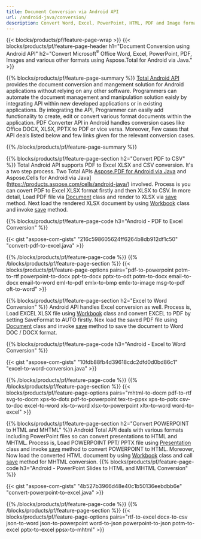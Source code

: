 ```yaml
---
title: Document Conversion via Android API 
url: /android-java/conversion/
description: Convert Word, Excel, PowerPoint, HTML, PDF and Image formats using Android conversion API. Android convert Office docx, xlsx, pptx to PDF. 
---
```


{{< blocks/products/pf/feature-page-wrap >}}
{{< blocks/products/pf/feature-page-header h1="Document Conversion using Android API" h2="Convert Microsoft<sup>&reg;</sup> Office Word, Excel, PowerPoint, PDF, Images and various other formats using Aspose.Total for Android via Java." >}}

{{% blocks/products/pf/feature-page-summary %}}
[Total Android API](https://products.aspose.com/total/android-java/) provides the document conversion and mangement solution for Android applications without relying on any other software. Programmers can automate the document management and manipulation solution eaisly by integrating API within new developed applications or in existing applications. By integrating the API, Programmer can easily add functionality to create, edit or convert various format documents within the application. PDF Converter API in Android handles conversion cases like Office DOCX, XLSX, PPTX to PDF or vice versa. Moreover, Few cases that API deals listed below and few links given for the relevant conversion cases. 

{{% /blocks/products/pf/feature-page-summary  %}}

{{% blocks/products/pf/feature-page-section  h2="Convert PDF to CSV" %}}
Total Android API supports PDF to Excel XLSX and CSV conversion. It's a two step process. Two Total APIs [Aspose.PDF for Android via Java](https://products.aspose.com/pdf/android-java/) and Aspose.Cells for Android via Java](https://products.aspose.com/cells/android-java/) involved. Process is you can covert PDF to Excel XLSX format firstly and then XLSX to CSV. In more detail, Load PDF file via [Document](https://reference.aspose.com/pdf/java/com.aspose.pdf/Document) class and render to XLSX via [save](https://reference.aspose.com/pdf/java/com.aspose.pdf/Document#save-java.lang.String-com.aspose.pdf.SaveOptions-) method. Next load the rendered XLSX document by using [Workbook](https://reference.aspose.com/cells/java/com.aspose.cells/Workbook) class and invoke [save](https://reference.aspose.com/cells/java/com.aspose.cells/workbook#save(java.lang.String,%20com.aspose.cells.SaveOptions)) method.

{{% blocks/products/pf/feature-page-code h3="Android - PDF to Excel Conversion" %}}

{{< gist "aspose-com-gists" "216c598605624ff6264b8db912df1c50" "convert-pdf-to-excel.java" >}}

{{% /blocks/products/pf/feature-page-code  %}}
{{% /blocks/products/pf/feature-page-section %}}
{{< blocks/products/pf/feature-page-options pairs="pdf-to-powerpoint potm-to-rtf powerpoint-to-docx ppt-to-docx pptx-to-odt potm-to-docx email-to-docx email-to-word eml-to-pdf emlx-to-bmp emlx-to-image msg-to-pdf oft-to-word" >}}


{{% blocks/products/pf/feature-page-section  h2="Excel to Word Conversion" %}}
Android API handles Excel conversion as well. Process is, Load EXCEL XLSX file using [Workbook](https://reference.aspose.com/cells/java/com.aspose.cells/Workbook) class and convert EXCEL to PDF by setting SaveFormat to AUTO firstly. Nex load the saved PDF file using [Document](https://reference.aspose.com/pdf/java/com.aspose.pdf/Document) class and invoke [save](https://reference.aspose.com/pdf/java/com.aspose.pdf/Document#save-java.lang.String-com.aspose.pdf.SaveOptions-) method to save the document to Word DOC / DOCX format.

{{% blocks/products/pf/feature-page-code h3="Android - Excel to Word Conversion" %}}

{{< gist "aspose-com-gists" "10fdb88fb4d39618cdc2dfd0d0bd86c1" "excel-to-word-conversion.java" >}}

{{% /blocks/products/pf/feature-page-code  %}}
{{% /blocks/products/pf/feature-page-section %}}
{{< blocks/products/pf/feature-page-options pairs="mhtml-to-docm pdf-to-rtf svg-to-docm xps-to-dotx pdf-to-powerpoint tex-to-ppsx xps-to-potx csv-to-doc excel-to-word xls-to-word xlsx-to-powerpoint xltx-to-word word-to-excel" >}}

{{% blocks/products/pf/feature-page-section  h2="Convert POWERPOINT to HTML and MHTML" %}}
Android Total API deals with various formats including PowerPoint files so can convert presentations to HTML and MHTML. Process is, Load POWERPOINT PPT/ PPTX file using [Presentation](https://reference.aspose.com/slides/java/com.aspose.slides/Presentation) class and invoke [save](https://reference.aspose.com/slides/java/com.aspose.slides/Presentation#save-java.lang.String-int-com.aspose.slides.ISaveOptions-) method to convert POWERPOINT to HTML. Moreover, Now load the converted HTML document by using [Workbook](https://reference.aspose.com/cells/java/com.aspose.cells/Workbook) class and call [save](https://reference.aspose.com/cells/java/com.aspose.cells/) method for MHTML conversion. 
{{% blocks/products/pf/feature-page-code h3="Android - PowerPoint Slides to HTML and MHTML Conversion" %}}

{{< gist "aspose-com-gists" "4b527b3966d48e40c1b50136eebdbb6e" "convert-powerpoint-to-excel.java" >}}


{{% /blocks/products/pf/feature-page-code  %}}
{{% /blocks/products/pf/feature-page-section %}}
{{< blocks/products/pf/feature-page-options pairs="rtf-to-excel docx-to-csv json-to-word json-to-powerpoint word-to-json powerpoint-to-json potm-to-excel pptx-to-excel ppsx-to-mhtml" >}}